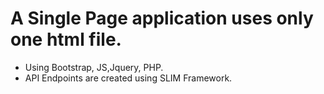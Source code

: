 # A Single Page application uses only one html file.
- Using Bootstrap, JS,Jquery, PHP.
- API Endpoints are created using SLIM Framework.
